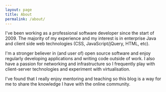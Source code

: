 ```yaml
---
layout: page
title: About
permalink: /about/
---
```


I've been working as a professional software developer since the start of 2009. The majority of my experience and my interest is in enterprise Java and client side web technologies (CSS, JavaScript/jQuery, HTML, etc).

I'm a stronger believer in (and user of) open source software and enjoy regularly developing applications and writing code outside of work. I also have a passion for networking and infrastructure so I frequently play with client-server technologies and experiment with virtualisation.

I've found that I really enjoy mentoring and teaching so this blog is a way for me to share the knowledge I have with the online community.
